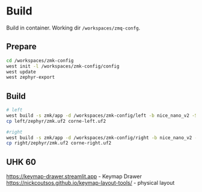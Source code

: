 # Build
Build in container. Working dir `/workspaces/zmq-confg`.

## Prepare
```bash
cd /workspaces/zmk-config
west init -l /workspaces/zmk-config/config
west update
west zephyr-export
```

## Build
```bash
# left
west build -s zmk/app -d /workspaces/zmk-config/left -b nice_nano_v2 -S "studio-rpc-usb-uart" -- -DZMK_CONFIG=/workspaces/zmk-config/config -DSHIELD="corne_left nice_view_adapter nice_view"
cp left/zephyr/zmk.uf2 corne-left.uf2

#right
west build -s zmk/app -d /workspaces/zmk-config/right -b nice_nano_v2 -- -DZMK_CONFIG=/workspaces/zmk-config/config -DSHIELD="corne_right nice_view_adapter nice_view"
cp right/zephyr/zmk.uf2 corne-right.uf2
```

## UHK 60
https://keymap-drawer.streamlit.app - Keymap Drawer
https://nickcoutsos.github.io/keymap-layout-tools/ - physical layout
